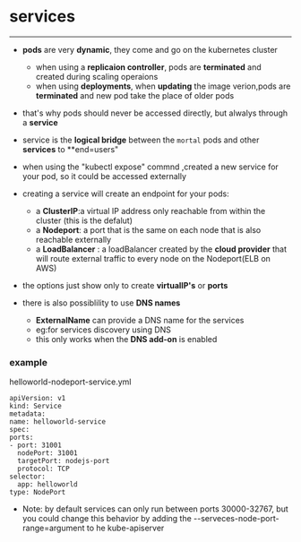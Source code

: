 
# services
----------------------
 - **pods** are very **dynamic**, they come and go on the kubernetes cluster
   - when using a **replicaion controller**, pods are **terminated** and created during scaling operaions
   - when using **deployments**, when **updating** the image verion,pods are **terminated** and new pod take the place of older pods

 - that's why pods should never be accessed directly, but alwalys through a **service**

 - service is the **logical bridge** between the `mortal` pods and other **services** to **end=users"
- when using the "kubectl expose" commnd ,created a new service for your pod, so it could be accessed externally
 - creating a service will create an endpoint for your pods:

   - a **ClusterIP**:a virtual IP address only reachable from within the cluster (this is the defalut)
   - a **Nodeport**: a port that is the same on each node that is also reachable externally
   - a **LoadBalancer** : a loadBalancer created by the **cloud provider** that will route external traffic to every node on the Nodeport(ELB on AWS) 
 - the options just show only to create **virtualIP's** or **ports**
 - there is also possiblility to use **DNS names**
   - **ExternalName** can provide a DNS name for the services
   - eg:for services discovery using DNS
   - this only works when the **DNS add-on** is enabled 
  ### example
  helloworld-nodeport-service.yml
  
  ```
  apiVersion: v1
kind: Service
metadata:
  name: helloworld-service
spec:
  ports:
  - port: 31001
    nodePort: 31001
    targetPort: nodejs-port
    protocol: TCP
  selector:
    app: helloworld
  type: NodePort
  ```
  -  Note: by default services can only run between ports 30000-32767, but you could change this behavior by adding the --serveces-node-port-range=argument to he kube-apiserver
